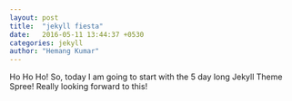 ```yaml
---
layout: post
title:  "jekyll fiesta"
date:   2016-05-11 13:44:37 +0530
categories: jekyll
author: "Hemang Kumar"
---
```


<span class="firstletter">H</span>o Ho Ho! So, today I am going to start with the 5 day long Jekyll Theme Spree!
Really looking forward to this! <i class="fa fa-smile"></i>
